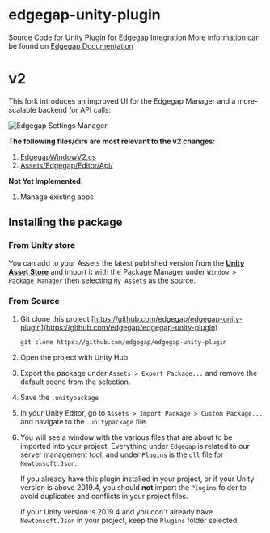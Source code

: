 # edgegap-unity-plugin

Source Code for Unity Plugin for Edgegap Integration
More information can be found on [Edgegap Documentation](https://docs.edgegap.com/docs/tools-and-integrations/unity-plugin)

# v2

This fork introduces an improved UI for the Edgegap Manager and a more-scalable backend for API calls:

![Edgegap Settings Manager](https://i.imgur.com/IZfKF9q.png)

**The following files/dirs are most relevant to the v2 changes:**

1. [EdgegapWindowV2.cs](https://github.com/dylanh724/edgegap-unity-plugin-v2/blob/main/Assets/Edgegap/Editor/EdgegapWindowV2.cs)
2. [Assets/Edgegap/Editor/Api/](https://github.com/dylanh724/edgegap-unity-plugin-v2/tree/main/Assets/Edgegap/Editor/Api)

**Not Yet Implemented:**

1. Manage existing apps

## Installing the package

### From Unity store

You can add to your Assets the latest published version from the [**Unity Asset Store**](https://assetstore.unity.com/packages/tools/network/edgegap-cloud-server-212563)
and import it with the Package Manager under `Window > Package Manager` then selecting `My Assets` as the source.

### From Source

1. Git clone this project [https://github.com/edgegap/edgegap-unity-plugin](https://github.com/edgegap/edgegap-unity-plugin)

   `git clone https://github.com/edgegap/edgegap-unity-plugin`

2. Open the project with Unity Hub

3. Export the package under `Assets > Export Package...` and remove the default scene from the selection.

4. Save the `.unitypackage`

5. In your Unity Editor, go to `Assets > Import Package > Custom Package...` and navigate to the `.unitypackage` file.

6. You will see a window with the various files that are about to be imported into your project.
   Everything under `Edgegap` is related to our server management tool, and under `Plugins` is the `dll` file for `Newtonsoft.Json`.

   If you already have this plugin installed in your project, or if your Unity version is above 2019.4, you should **not** import the `Plugins`
   folder to avoid duplicates and conflicts in your project files.

   If your Unity version is 2019.4 and you don't already have `Newtonsoft.Json` in your project, keep the `Plugins` folder selected.
